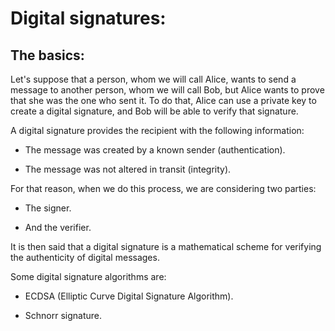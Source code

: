 # Digital signatures:

## The basics:

Let's suppose that a person, whom we will call Alice, wants to send a message to another person, whom we will call Bob, but Alice wants to prove that she was the one who sent it. To do that, Alice can use a private key to create a digital signature, and Bob will be able to verify that signature.

A digital signature provides the recipient with the following information:

- The message was created by a known sender (authentication).

- The message was not altered in transit (integrity).

For that reason, when we do this process, we are considering two parties:

- The signer.

- And the verifier.

It is then said that a digital signature is a mathematical scheme for verifying the authenticity of digital messages.

Some digital signature algorithms are:

- ECDSA (Elliptic Curve Digital Signature Algorithm).

- Schnorr signature.
